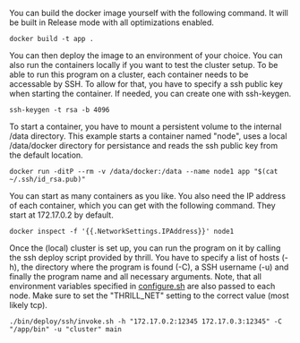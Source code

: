 You can build the docker image yourself with the following command. It will be built in Release mode with all optimizations enabled.

```shell
docker build -t app .
```

You can then deploy the image to an environment of your choice. You can also run the containers locally if you want to test the cluster setup. To be able to run this program on a cluster, each container needs to be accessable by SSH. To allow for that, you have to specify a ssh public key when starting the container. If needed, you can create one with ssh-keygen.

```shell
ssh-keygen -t rsa -b 4096
```

To start a container, you have to mount a persistent volume to the internal /data directory. This example starts a container named "node", uses a local /data/docker directory for persistance and reads the ssh public key from the default location.

```shell
docker run -ditP --rm -v /data/docker:/data --name node1 app "$(cat ~/.ssh/id_rsa.pub)"
```

You can start as many containers as you like. You also need the IP address of each container, which you can get with the following command. They start at 172.17.0.2 by default.

```shell
docker inspect -f '{{.NetworkSettings.IPAddress}}' node1
```

Once the (local) cluster is set up, you can run the program on it by calling the ssh deploy script provided by thrill. You have to specify a list of hosts (-h), the directory where the program is found (-C), a SSH username (-u) and finally the program name and all necessary arguments. Note, that all environment variables specified in [configure.sh](./configure.default.sh) are also passed to each node. Make sure to set the "THRILL_NET" setting to the correct value (most likely tcp).

```shell
./bin/deploy/ssh/invoke.sh -h "172.17.0.2:12345 172.17.0.3:12345" -C "/app/bin" -u "cluster" main
```
